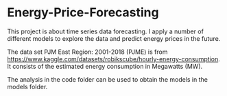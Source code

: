 # Energy-Price-Forecasting

This project is about time series data forecasting. I apply a number of different models to explore the data and predict energy prices in the future. 

The data set PJM East Region: 2001-2018 (PJME) is from https://www.kaggle.com/datasets/robikscube/hourly-energy-consumption. It consists of the estimated energy consumption in Megawatts (MW).

The analysis in the code folder can be used to obtain the models in the models folder. 